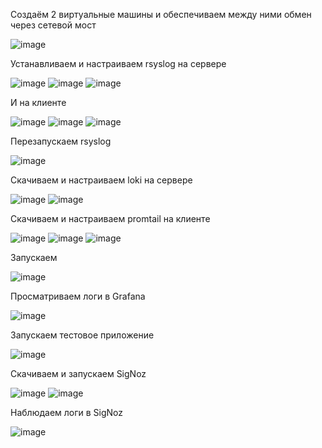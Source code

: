 Создаём 2 виртуальные машины и обеспечиваем между ними обмен через сетевой мост

![image](https://github.com/artemkolonin/TOIB_PR/assets/56628455/b5934431-bf7f-409d-8e4a-3661b08158ef)

Устанавливаем и настраиваем rsyslog на сервере

![image](https://github.com/artemkolonin/TOIB_PR/assets/56628455/bf6ce186-b2c8-4ca4-9328-1ac749ed2045)
![image](https://github.com/artemkolonin/TOIB_PR/assets/56628455/73a5c631-354d-4fcf-9197-62e66e7a7c21)
![image](https://github.com/artemkolonin/TOIB_PR/assets/56628455/f53a1f29-919c-4ca7-919b-da90c4213473)

И на клиенте

![image](https://github.com/artemkolonin/TOIB_PR/assets/56628455/bfab658d-8ef2-4aa9-ba98-b1ca0e230786)
![image](https://github.com/artemkolonin/TOIB_PR/assets/56628455/662b721b-28a4-4859-a141-6fe5e5950bc5)
![image](https://github.com/artemkolonin/TOIB_PR/assets/56628455/ced18b33-4da0-4067-96cc-e557f86e6488)

Перезапускаем rsyslog

![image](https://github.com/artemkolonin/TOIB_PR/assets/56628455/f75027c8-3afe-4823-99bb-160c1783d090)

Скачиваем и настраиваем loki на сервере

![image](https://github.com/artemkolonin/TOIB_PR/assets/56628455/7e2b272b-0241-4ca5-8a29-ed8b4a2dbd6a)
![image](https://github.com/artemkolonin/TOIB_PR/assets/56628455/793f9f85-857c-45e2-bc4f-5bdc7f076304)

Скачиваем и настраиваем promtail на клиенте

![image](https://github.com/artemkolonin/TOIB_PR/assets/56628455/977eb94a-a01f-493e-ad37-249150796bc4)
![image](https://github.com/artemkolonin/TOIB_PR/assets/56628455/be8125ee-3c91-4969-a400-8bd2ab4c833b)
![image](https://github.com/artemkolonin/TOIB_PR/assets/56628455/c869f324-9c36-4700-9f3b-06aea6f7d208)

Запускаем

![image](https://github.com/artemkolonin/TOIB_PR/assets/56628455/8a414f43-cc7a-4fa2-9a39-eddede1c9c9b)

Просматриваем логи в Grafana

![image](https://github.com/artemkolonin/TOIB_PR/assets/56628455/8e9a3e9c-ee9e-4586-95ed-c796429edc91)

Запускаем тестовое приложение

![image](https://github.com/artemkolonin/TOIB_PR/assets/56628455/ebb75169-fe4e-480a-840f-0aeb0cedb663)

Скачиваем и запускаем SigNoz

![image](https://github.com/artemkolonin/TOIB_PR/assets/56628455/3d1e46e5-4597-4a8b-84af-efa3e96fea81)
![image](https://github.com/artemkolonin/TOIB_PR/assets/56628455/ff630d6f-e754-4a45-81db-1feba9fc1d3f)

Наблюдаем логи в SigNoz

![image](https://github.com/artemkolonin/TOIB_PR/assets/56628455/d31ea25e-c405-453c-bf6a-5d7438e399ea)
